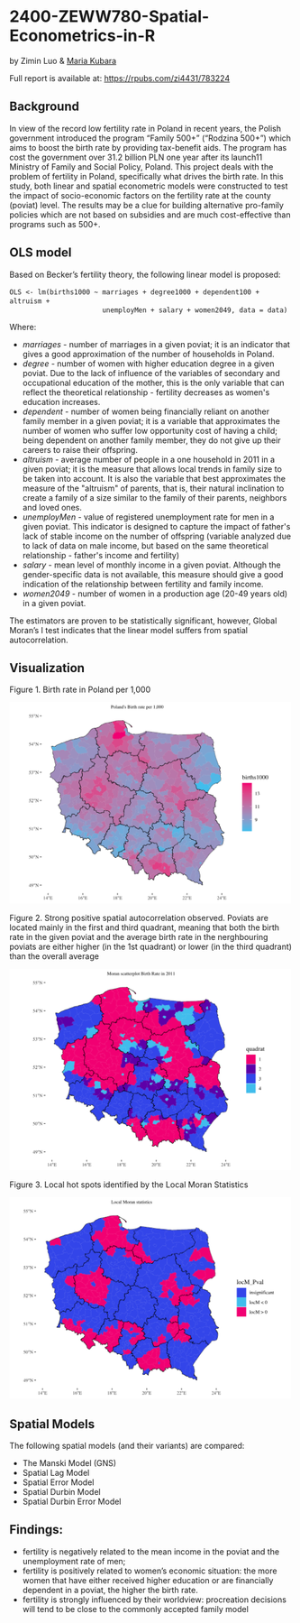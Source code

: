 # 2400-ZEWW780-Spatial-Econometrics-in-R

by Zimin Luo & [Maria Kubara](https://github.com/mariak7)

Full report is available at: https://rpubs.com/zi4431/783224

## Background 

In view of the record low fertility rate in Poland in recent years, the Polish government introduced the program “Family 500+” (“Rodzina 500+”) which aims to boost the birth rate by providing tax-benefit aids. The program has cost the government over 31.2 billion PLN one year after its launch11 Ministry of Family and Social Policy, Poland. This project deals with the problem of fertility in Poland, specifically what drives the birth rate. In this study, both linear and spatial econometric models were constructed to test the impact of socio-economic factors on the fertility rate at the county (poviat) level. The results may be a clue for building alternative pro-family policies which are not based on subsidies and are much cost-effective than programs such as 500+.

## OLS model 

Based on Becker’s fertility theory, the following linear model is proposed: 

```
OLS <- lm(births1000 ~ marriages + degree1000 + dependent100 + altruism +
                       unemployMen + salary + women2049, data = data)
```

Where:

- _marriages_ - number of marriages in a given poviat; it is an indicator that gives a good approximation of the number of households in Poland.
- _degree_ - number of women with higher education degree in a given poviat. Due to the lack of influence of the variables of secondary and occupational education of the mother, this is the only variable that can reflect the theoretical relationship - fertility decreases as women's education increases.
- _dependent_ - number of women being financially reliant on another family member in a given poviat; it is a variable that approximates the number of women who suffer low opportunity cost of having a child; being dependent on another family member, they do not give up their careers to raise their offspring.
- _altruism_ - average number of people in a one household in 2011 in a given poviat; it is the measure that allows local trends in family size to be taken into account. It is also the variable that best approximates the measure of the "altruism" of parents, that is, their natural inclination to create a family of a size similar to the family of their parents, neighbors and loved ones.
- _unemployMen_ - value of registered unemployment rate for men in a given poviat. This indicator is designed to capture the impact of father's lack of stable income on the number of offspring (variable analyzed due to lack of data on male income, but based on the same theoretical relationship - father's income and fertility)
- _salary_ - mean level of monthly income in a given poviat. Although the gender-specific data is not available, this measure should give a good indication of the relationship between fertility and family income.
- _women2049_ - number of women in a production age (20-49 years old) in a given poviat.

The estimators are proven to be statistically significant, however, Global Moran’s I test indicates that the linear model suffers from spatial autocorrelation. 


## Visualization
Figure 1. Birth rate in Poland per 1,000

<img src="src/birthrate.png" alt="birth rate" width="500"/>

Figure 2. Strong positive spatial autocorrelation observed. Poviats are located mainly in the first and third quadrant, meaning that both the birth rate in the given poviat and the average birth rate in the nerghbouring poviats are either higher (in the 1st quadrant) or lower (in the third quadrant) than the overall average

<img src="src/moran_scatterplot.png" alt="Moran’s scatter plot" width="500"/>

Figure 3. Local hot spots identified by the Local Moran Statistics 

<img src="src/local_moran.png" alt="local moran" width="500"/>


## Spatial Models 

The following spatial models (and their variants) are compared: 

- The Manski Model (GNS) 
- Spatial Lag Model
- Spatial Error Model 
- Spatial Durbin Model 
- Spatial Durbin Error Model

## Findings:

- fertility is negatively related to the mean income in the poviat and the unemployment rate of men;
- fertility is positively related to women’s economic situation: the more women that have either received higher education or are financially dependent in a poviat, the higher the birth rate.
- fertility is strongly influenced by their worldview: procreation decisions will tend to be close to the commonly accepted family model


